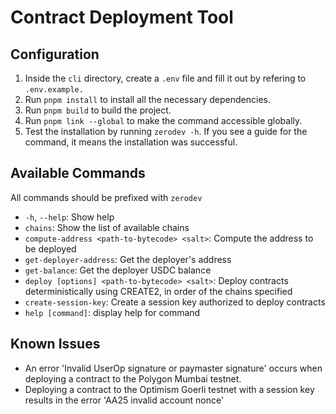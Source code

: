 # Contract Deployment Tool

## Configuration

1. Inside the `cli` directory, create a `.env` file and fill it out by refering to `.env.example.`
2. Run `pnpm install` to install all the necessary dependencies.
3. Run `pnpm build` to build the project.
4. Run `pnpm link --global` to make the command accessible globally.
5. Test the installation by running `zerodev -h`. If you see a guide for the command, it means the installation was successful.

## Available Commands

All commands should be prefixed with `zerodev`

- `-h`, `--help`: Show help
- `chains`: Show the list of available chains
- `compute-address <path-to-bytecode> <salt>`: Compute the address to be deployed
- `get-deployer-address`: Get the deployer's address
- `get-balance`: Get the deployer USDC balance
- `deploy [options] <path-to-bytecode> <salt>`: Deploy contracts deterministically using CREATE2, in order of the chains specified
- `create-session-key`: Create a session key authorized to deploy contracts
- `help [command]`: display help for command

## Known Issues

- An error 'Invalid UserOp signature or paymaster signature' occurs when deploying a contract to the Polygon Mumbai testnet.
- Deploying a contract to the Optimism Goerli testnet with a session key results in the error 'AA25 invalid account nonce'
